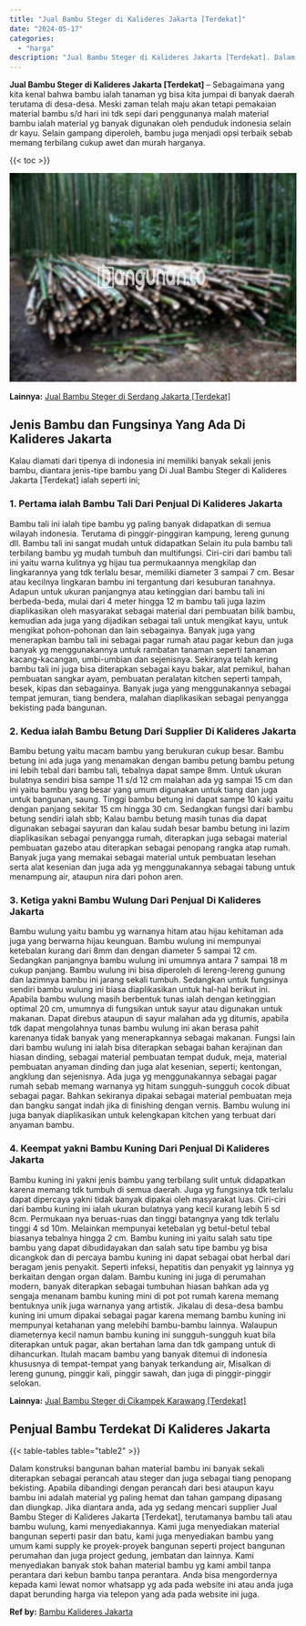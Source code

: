```yaml
---
title: "Jual Bambu Steger di Kalideres Jakarta [Terdekat]"
date: "2024-05-17"
categories: 
  - "harga"
description: "Jual Bambu Steger di Kalideres Jakarta [Terdekat]. Dalam konstruksi bangunan bahan material bambu ini banyak sekali diterapkan sebagai perancah atau steger d..."
---
```


**Jual Bambu Steger di Kalideres Jakarta \[Terdekat\]** – Sebagaimana yang kita kenal bahwa bambu ialah tanaman yg bisa kita jumpai di banyak daerah terutama di desa-desa. Meski zaman telah maju akan tetapi pemakaian material bambu s/d hari ini tdk sepi dari penggunanya malah material bambu ialah material yg banyak digunakan oleh penduduk indonesia selain dr kayu. Selain gampang diperoleh, bambu juga menjadi opsi terbaik sebab memang terbilang cukup awet dan murah harganya.

{{< toc >}}

![Jual Bambu Steger di Kalideres Jakarta [Terdekat]](/images/jual-bambu-tali-30.png)

**Lainnya:** [Jual Bambu Steger di Serdang Jakarta \[Terdekat\]](https://bambu.bangunan.co/jual-bambu-steger-di-serdang-jakarta-terdekat/)

## Jenis Bambu dan Fungsinya Yang Ada Di Kalideres Jakarta

Kalau diamati dari tipenya di indonesia ini memiliki banyak sekali jenis bambu, diantara jenis-tipe bambu yang Di Jual Bambu Steger di Kalideres Jakarta \[Terdekat\] ialah seperti ini;

### 1\. Pertama ialah Bambu Tali Dari Penjual Di Kalideres Jakarta

Bambu tali ini ialah tipe bambu yg paling banyak didapatkan di semua wilayah indonesia. Terutama di pinggir-pinggiran kampung, lereng gunung dll. Bambu tali ini sangat mudah untuk didapatkan Selain itu pula bambu tali terbilang bambu yg mudah tumbuh dan multifungsi. Ciri-ciri dari bambu tali ini yaitu warna kulitnya yg hijau tua permukaannya mengkilap dan lingkarannya yang tdk terlalu besar, memiliki diameter 3 sampai 7 cm. Besar atau kecilnya lingkaran bambu ini tergantung dari kesuburan tanahnya. Adapun untuk ukuran panjangnya atau ketinggian dari bambu tali ini berbeda-beda, mulai dari 4 meter hingga 12 m bambu tali juga lazim diaplikasikan oleh masyarakat sebagai material dari pembuatan bilik bambu, kemudian ada juga yang dijadikan sebagai tali untuk mengikat kayu, untuk mengikat pohon-pohonan dan lain sebagainya. Banyak juga yang menerapkan bambu tali ini sebagai pagar rumah atau pagar kebun dan juga banyak yg menggunakannya untuk rambatan tanaman seperti tanaman kacang-kacangan, umbi-umbian dan sejenisnya. Sekiranya telah kering bambu tali ini juga bisa diterapkan sebagai kayu bakar, alat pemikul, bahan pembuatan sangkar ayam, pembuatan peralatan kitchen seperti tampah, besek, kipas dan sebagainya. Banyak juga yang menggunakannya sebagai tempat jemuran, tiang bendera, malahan diaplikasikan sebagai penyangga bekisting pada bangunan.

### 2\. Kedua ialah Bambu Betung Dari Supplier Di Kalideres Jakarta

Bambu betung yaitu macam bambu yang berukuran cukup besar. Bambu betung ini ada juga yang menamakan dengan bambu petung bambu petung ini lebih tebal dari bambu tali, tebalnya dapat sampe 8mm. Untuk ukuran bulatnya sendiri bisa sampe 11 s/d 12 cm malahan ada yg sampai 15 cm dan ini yaitu bambu yang besar yang umum digunakan untuk tiang dan juga untuk bangunan, saung. Tinggi bambu betung ini dapat sampe 10 kaki yaitu dengan panjang sekitar 15 cm hingga 30 cm. Sedangkan fungsi dari bambu betung sendiri ialah sbb; Kalau bambu betung masih tunas dia dapat digunakan sebagai sayuran dan kalau sudah besar bambu betung ini lazim diaplikasikan sebagai penyangga rumah, diterapkan juga sebagai material pembuatan gazebo atau diterapkan sebagai penopang rangka atap rumah. Banyak juga yang memakai sebagai material untuk pembuatan lesehan serta alat kesenian dan juga ada yg menggunakannya sebagai tabung untuk menampung air, ataupun nira dari pohon aren.

### 3\. Ketiga yakni Bambu Wulung Dari Penjual Di Kalideres Jakarta

Bambu wulung yaitu bambu yg warnanya hitam atau hijau kehitaman ada juga yang berwarna hijau keunguan. Bambu wulung ini mempunyai ketebalan kurang dari 8mm dan dengan diameter 5 sampai 12 cm. Sedangkan panjangnya bambu wulung ini umumnya antara 7 sampai 18 m cukup panjang. Bambu wulung ini bisa diperoleh di lereng-lereng gunung dan lazimnya bambu ini jarang sekali tumbuh. Sedangkan untuk fungsinya sendiri bambu wulung ini biasa diaplikasikan untuk hal-hal berikut ini. Apabila bambu wulung masih berbentuk tunas ialah dengan ketinggian optimal 20 cm, umumnya di fungsikan untuk sayur atau digunakan untuk makanan. Dapat direbus ataupun di sayur malahan ada yg ditumis, apabila tdk dapat mengolahnya tunas bambu wulung ini akan berasa pahit karenanya tidak banyak yang menerapkannya sebagai makanan. Fungsi lain dari bambu wulung ini ialah bisa diterapkan sebagai bahan kerajinan dan hiasan dinding, sebagai material pembuatan tempat duduk, meja, material pembuatan anyaman dinding dan juga alat kesenian, seperti; kentongan, angklung dan sejenisnya. Ada juga yg menggunakannya sebagai pagar rumah sebab memang warnanya yg hitam sungguh-sungguh cocok dibuat sebagai pagar. Bahkan sekiranya dipakai sebagai material pembuatan meja dan bangku sangat indah jika di finishing dengan vernis. Bambu wulung ini juga banyak diaplikasikan untuk kelengkapan kitchen yang terbuat dari anyaman bambu.

### 4\. Keempat yakni Bambu Kuning Dari Penjual Di Kalideres Jakarta

Bambu kuning ini yakni jenis bambu yang terbilang sulit untuk didapatkan karena memang tdk tumbuh di semua daerah. Juga yg fungsinya tdk terlalu dapat dipercaya yakni tidak banyak dipakai oleh masyarakat luas. Ciri-ciri dari bambu kuning ini ialah ukuran bulatnya yang kecil kurang lebih 5 sd 8cm. Permukaan nya beruas-ruas dan tinggi batangnya yang tdk terlalu tinggi 4 sd 10m. Melainkan mempunyai ketebalan yg betul-betul tebal biasanya tebalnya hingga 2 cm. Bambu kuning ini yaitu salah satu tipe bambu yang dapat dibudidayakan dan salah satu tipe bambu yg bisa dicangkok dan di percaya bambu kuning ini dapat sebagai obat herbal dari beragam jenis penyakit. Seperti infeksi, hepatitis dan penyakit yg lainnya yg berkaitan dengan organ dalam. Bambu kuning ini juga di perumahan modern, banyak diterapkan sebagai tumbuhan hiasan bahkan ada yg sengaja menanam bambu kuning mini di pot pot rumah karena memang bentuknya unik juga warnanya yang artistik. Jikalau di desa-desa bambu kuning ini umum dipakai sebagai pagar karena memang bambu kuning ini mempunyai ketahanan yang melebihi bambu-bambu lainnya. Walaupun diameternya kecil namun bambu kuning ini sungguh-sungguh kuat bila diterapkan untuk pagar, akan bertahan lama dan tdk gampang untuk di dihancurkan. Itulah macam bambu yang banyak ditemui di indonesia khususnya di tempat-tempat yang banyak terkandung air, Misalkan di lereng gunung, pinggir kali, pinggir sawah, dan juga di pinggir-pinggir selokan.

**Lainnya:** [Jual Bambu Steger di Cikampek Karawang \[Terdekat\]](https://bambu.bangunan.co/jual-bambu-steger-di-cikampek-karawang-terdekat/)

## Penjual Bambu Terdekat Di Kalideres Jakarta

{{< table-tables table="table2" >}}

Dalam konstruksi bangunan bahan material bambu ini banyak sekali diterapkan sebagai perancah atau steger dan juga sebagai tiang penopang bekisting. Apabila dibandingi dengan perancah dari besi ataupun kayu bambu ini adalah material yg paling hemat dan tahan gampang dipasang dan diungkap. Jika diantara anda, ada yg sedang mencari supplier Jual Bambu Steger di Kalideres Jakarta \[Terdekat\], terutamanya bambu tali atau bambu wulung, kami menyediakannya. Kami juga menyediakan material bangunan seperti pasir dan batu, kami juga menyediakan bambu yang umum kami supply ke proyek-proyek bangunan seperti project bangunan perumahan dan juga project gedung, jembatan dan lainnya. Kami menyediakan banyak stok bahan material bambu yg kami ambil tanpa perantara dari kebun bambu tanpa perantara. Anda bisa mengordernya kepada kami lewat nomor whatsapp yg ada pada website ini atau anda juga dapat berunding harga via telepon yang ada pada website ini juga.

**Ref by:** [Bambu Kalideres Jakarta](https://id.wikipedia.org/wiki/Bambu)
